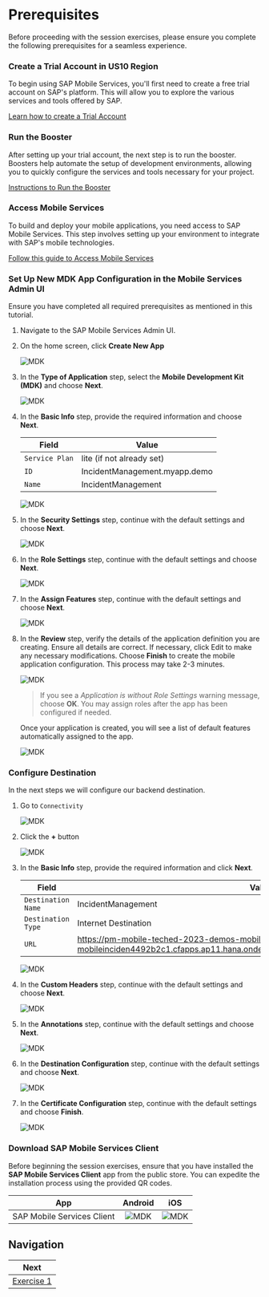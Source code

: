 # Prerequisites

Before proceeding with the session exercises, please ensure you complete the following prerequisites for a seamless experience.

### Create a Trial Account in US10 Region

To begin using SAP Mobile Services, you'll first need to create a free trial account on SAP's platform. This will allow you to explore the various services and tools offered by SAP.

[Learn how to create a Trial Account](https://developers.sap.com/tutorials/hcp-create-trial-account.html "https://developers.sap.com/tutorials/hcp-create-trial-account.html")

### Run the Booster

After setting up your trial account, the next step is to run the booster. Boosters help automate the setup of development environments, allowing you to quickly configure the services and tools necessary for your project.

[Instructions to Run the Booster](https://developers.sap.com/tutorials/build-code-setup.html "https://developers.sap.com/tutorials/build-code-setup.html")

### Access Mobile Services

To build and deploy your mobile applications, you need access to SAP Mobile Services. This step involves setting up your environment to integrate with SAP's mobile technologies.

[Follow this guide to Access Mobile Services](https://developers.sap.com/tutorials/fiori-ios-hcpms-setup.html "https://developers.sap.com/tutorials/fiori-ios-hcpms-setup.html")

### Set Up New MDK App Configuration in the Mobile Services Admin UI

Ensure you have completed all required prerequisites as mentioned in this tutorial.

1. Navigate to the SAP Mobile Services Admin UI.

2. On the home screen, click **Create New App**
   
    ![MDK](images/0.1.1.png)

3. In the **Type of Application** step, select the **Mobile Development Kit (MDK)** and choose **Next**.

    ![MDK](images/0.1.2.png)

4. In the **Basic Info** step, provide the required information and choose **Next**.

    | Field | Value |
    |----|----|
    | `Service Plan` | lite (if not already set)|
    | `ID` | IncidentManagement.myapp.demo |
    | `Name` | IncidentManagement |

    ![MDK](images/0.1.3.png)

5. In the **Security Settings** step, continue with the default settings and choose **Next**.

    ![MDK](images/0.1.4.png)

5. In the **Role Settings** step, continue with the default settings and choose **Next**.

    ![MDK](images/0.1.5.png) 

6. In the **Assign Features** step, continue with the default settings and choose **Next**.

    ![MDK](images/0.1.6.png) 

7. In the **Review** step, verify the details of the application definition you are creating. Ensure all details are correct. If necessary, click Edit to make any necessary modifications. Choose **Finish** to create the mobile application configuration. This process may take 2-3 minutes.

    ![MDK](images/0.1.7.png)

    >If you see a _Application is without Role Settings_ warning message, choose **OK**. You may assign roles after the app has been configured if needed.

    Once your application is created, you will see a list of default features automatically assigned to the app.

    ![MDK](images/0.1.9.png)

### Configure Destination

In the next steps we will configure our backend destination.
1. Go to `Connectivity`

   ![MDK](images/0.2.1.png)

2. Click the **+** button

   ![MDK](images/0.2.2.png)

3. In the **Basic Info** step, provide the required information and click **Next**.

    | Field | Value |
    |----|----|
    | `Destination Name` | IncidentManagement |
    | `Destination Type` | Internet Destination |
    | `URL`| https://pm-mobile-teched-2023-demos-mobilet23-dev-mobileinciden4492b2c1.cfapps.ap11.hana.ondemand.com/service/IncidentManagementMobile/ |

    ![MDK](images/0.2.3.png)
    
4. In the **Custom Headers** step, continue with the default settings and choose **Next**.

   ![MDK](images/0.2.4.png)

5. In the **Annotations** step, continue with the default settings and choose **Next**.

   ![MDK](images/0.2.5.png)

6. In the **Destination Configuration** step, continue with the default settings and choose **Next**.

   ![MDK](images/0.2.6.png)

7. In the **Certificate Configuration** step, continue with the default settings and choose **Finish**.

   ![MDK](images/0.2.7.png)


### Download SAP Mobile Services Client
Before beginning the session exercises, ensure that you have installed the **SAP Mobile Services Client** app from the public store. You can expedite the installation process using the provided QR codes.

|            App             |        Android         |          iOS           |
| :------------------------: | :--------------------: | :--------------------: |
| SAP Mobile Services Client | ![MDK](images/0.1.png) | ![MDK](images/0.2.png) |

## Navigation

| Next |
|---|
| [Exercise 1](../ex1/README.md) |
